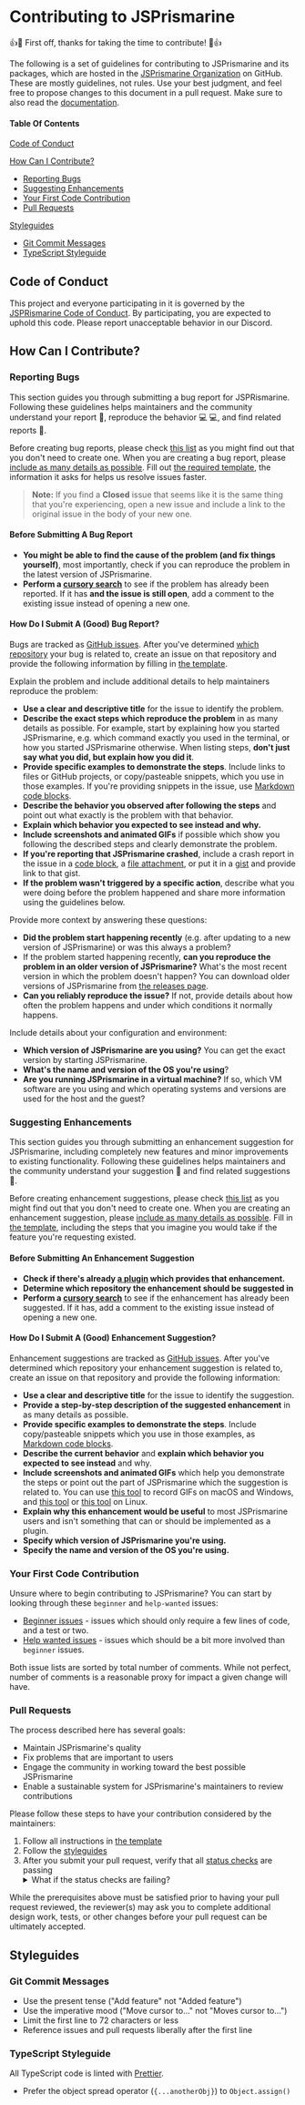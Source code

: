 # Contributing to JSPrismarine

:+1::tada: First off, thanks for taking the time to contribute! :tada::+1:

The following is a set of guidelines for contributing to JSPrismarine and its packages, which are hosted in the [JSPrismarine Organization](https://github.com/JSPrismarine) on GitHub. These are mostly guidelines, not rules. Use your best judgment, and feel free to propose changes to this document in a pull request. Make sure to also read the [documentation](documentation/).

#### Table Of Contents

[Code of Conduct](#code-of-conduct)

[How Can I Contribute?](#how-can-i-contribute)

-   [Reporting Bugs](#reporting-bugs)
-   [Suggesting Enhancements](#suggesting-enhancements)
-   [Your First Code Contribution](#your-first-code-contribution)
-   [Pull Requests](#pull-requests)

[Styleguides](#styleguides)

-   [Git Commit Messages](#git-commit-messages)
-   [TypeScript Styleguide](#typescript-styleguide)

## Code of Conduct

This project and everyone participating in it is governed by the [JSPRismarine Code of Conduct](CODE_OF_CONDUCT.md). By participating, you are expected to uphold this code. Please report unacceptable behavior in our Discord.

## How Can I Contribute?

### Reporting Bugs

This section guides you through submitting a bug report for JSPRismarine. Following these guidelines helps maintainers and the community understand your report :pencil:, reproduce the behavior :computer: :computer:, and find related reports :mag_right:.

Before creating bug reports, please check [this list](#before-submitting-a-bug-report) as you might find out that you don't need to create one. When you are creating a bug report, please [include as many details as possible](#how-do-i-submit-a-good-bug-report). Fill out [the required template](https://github.com/JSPrismarine/JSPrismarine/blob/master/.github/ISSUE_TEMPLATE/bug_report.md), the information it asks for helps us resolve issues faster.

> **Note:** If you find a **Closed** issue that seems like it is the same thing that you're experiencing, open a new issue and include a link to the original issue in the body of your new one.

#### Before Submitting A Bug Report

-   **You might be able to find the cause of the problem (and fix things yourself)**, most importantly, check if you can reproduce the problem in the latest version of JSPrismarine.
-   **Perform a [cursory search](https://github.com/search?q=+is%3Aissue+user%3AJSPrismarine)** to see if the problem has already been reported. If it has **and the issue is still open**, add a comment to the existing issue instead of opening a new one.

#### How Do I Submit A (Good) Bug Report?

Bugs are tracked as [GitHub issues](https://guides.github.com/features/issues/). After you've determined [which repository](#jsprismarine-and-packages) your bug is related to, create an issue on that repository and provide the following information by filling in [the template](https://github.com/jsprismarine/.github/blob/master/.github/ISSUE_TEMPLATE/bug_report.md).

Explain the problem and include additional details to help maintainers reproduce the problem:

-   **Use a clear and descriptive title** for the issue to identify the problem.
-   **Describe the exact steps which reproduce the problem** in as many details as possible. For example, start by explaining how you started JSPrismarine, e.g. which command exactly you used in the terminal, or how you started JSPrismarine otherwise. When listing steps, **don't just say what you did, but explain how you did it**.
-   **Provide specific examples to demonstrate the steps**. Include links to files or GitHub projects, or copy/pasteable snippets, which you use in those examples. If you're providing snippets in the issue, use [Markdown code blocks](https://help.github.com/articles/markdown-basics/#multiple-lines).
-   **Describe the behavior you observed after following the steps** and point out what exactly is the problem with that behavior.
-   **Explain which behavior you expected to see instead and why.**
-   **Include screenshots and animated GIFs** if possible which show you following the described steps and clearly demonstrate the problem.
-   **If you're reporting that JSPrismarine crashed**, include a crash report in the issue in a [code block](https://help.github.com/articles/markdown-basics/#multiple-lines), a [file attachment](https://help.github.com/articles/file-attachments-on-issues-and-pull-requests/), or put it in a [gist](https://gist.github.com/) and provide link to that gist.
-   **If the problem wasn't triggered by a specific action**, describe what you were doing before the problem happened and share more information using the guidelines below.

Provide more context by answering these questions:

-   **Did the problem start happening recently** (e.g. after updating to a new version of JSPrismarine) or was this always a problem?
-   If the problem started happening recently, **can you reproduce the problem in an older version of JSPrismarine?** What's the most recent version in which the problem doesn't happen? You can download older versions of JSPrismarine from [the releases page](https://github.com/jsprismarine/jsprismarine/releases).
-   **Can you reliably reproduce the issue?** If not, provide details about how often the problem happens and under which conditions it normally happens.

Include details about your configuration and environment:

-   **Which version of JSPrismarine are you using?** You can get the exact version by starting JSPrismarine.
-   **What's the name and version of the OS you're using**?
-   **Are you running JSPrismarine in a virtual machine?** If so, which VM software are you using and which operating systems and versions are used for the host and the guest?

### Suggesting Enhancements

This section guides you through submitting an enhancement suggestion for JSPrismarine, including completely new features and minor improvements to existing functionality. Following these guidelines helps maintainers and the community understand your suggestion :pencil: and find related suggestions :mag_right:.

Before creating enhancement suggestions, please check [this list](#before-submitting-an-enhancement-suggestion) as you might find out that you don't need to create one. When you are creating an enhancement suggestion, please [include as many details as possible](#how-do-i-submit-a-good-enhancement-suggestion). Fill in [the template](https://github.com/JSPrismarine/JSPrismarine/blob/master/.github/ISSUE_TEMPLATE/feature_request.md), including the steps that you imagine you would take if the feature you're requesting existed.

#### Before Submitting An Enhancement Suggestion

-   **Check if there's already [a plugin](https://prismarine.dev/resources/) which provides that enhancement.**
-   **Determine which repository the enhancement should be suggested in**
-   **Perform a [cursory search](https://github.com/search?q=+is%3Aissue+user%3AJSPrismarine)** to see if the enhancement has already been suggested. If it has, add a comment to the existing issue instead of opening a new one.

#### How Do I Submit A (Good) Enhancement Suggestion?

Enhancement suggestions are tracked as [GitHub issues](https://guides.github.com/features/issues/). After you've determined which repository your enhancement suggestion is related to, create an issue on that repository and provide the following information:

-   **Use a clear and descriptive title** for the issue to identify the suggestion.
-   **Provide a step-by-step description of the suggested enhancement** in as many details as possible.
-   **Provide specific examples to demonstrate the steps**. Include copy/pasteable snippets which you use in those examples, as [Markdown code blocks](https://help.github.com/articles/markdown-basics/#multiple-lines).
-   **Describe the current behavior** and **explain which behavior you expected to see instead** and why.
-   **Include screenshots and animated GIFs** which help you demonstrate the steps or point out the part of JSPrismarine which the suggestion is related to. You can use [this tool](https://www.cockos.com/licecap/) to record GIFs on macOS and Windows, and [this tool](https://github.com/colinkeenan/silentcast) or [this tool](https://github.com/GNOME/byzanz) on Linux.
-   **Explain why this enhancement would be useful** to most JSPrismarine users and isn't something that can or should be implemented as a plugin.
-   **Specify which version of JSPrismarine you're using.**
-   **Specify the name and version of the OS you're using.**

### Your First Code Contribution

Unsure where to begin contributing to JSPrismarine? You can start by looking through these `beginner` and `help-wanted` issues:

-   [Beginner issues][beginner] - issues which should only require a few lines of code, and a test or two.
-   [Help wanted issues][help-wanted] - issues which should be a bit more involved than `beginner` issues.

Both issue lists are sorted by total number of comments. While not perfect, number of comments is a reasonable proxy for impact a given change will have.

### Pull Requests

The process described here has several goals:

-   Maintain JSPrismarine's quality
-   Fix problems that are important to users
-   Engage the community in working toward the best possible JSPrismarine
-   Enable a sustainable system for JSPrismarine's maintainers to review contributions

Please follow these steps to have your contribution considered by the maintainers:

1. Follow all instructions in [the template](PULL_REQUEST_TEMPLATE.md)
2. Follow the [styleguides](#styleguides)
3. After you submit your pull request, verify that all [status checks](https://help.github.com/articles/about-status-checks/) are passing <details><summary>What if the status checks are failing?</summary>If a status check is failing, and you believe that the failure is unrelated to your change, please leave a comment on the pull request explaining why you believe the failure is unrelated. A maintainer will re-run the status check for you. If we conclude that the failure was a false positive, then we will open an issue to track that problem with our status check suite.</details>

While the prerequisites above must be satisfied prior to having your pull request reviewed, the reviewer(s) may ask you to complete additional design work, tests, or other changes before your pull request can be ultimately accepted.

## Styleguides

### Git Commit Messages

-   Use the present tense ("Add feature" not "Added feature")
-   Use the imperative mood ("Move cursor to..." not "Moves cursor to...")
-   Limit the first line to 72 characters or less
-   Reference issues and pull requests liberally after the first line

### TypeScript Styleguide

All TypeScript code is linted with [Prettier](https://prettier.io/).

-   Prefer the object spread operator (`{...anotherObj}`) to `Object.assign()`

[beginner]: https://github.com/search?utf8=%E2%9C%93&q=is%3Aopen+is%3Aissue+label%3Abeginner+label%3Ahelp-wanted+user%3Ajsprismarine+sort%3Acomments-desc
[help-wanted]: https://github.com/search?q=is%3Aopen+is%3Aissue+label%3Ahelp-wanted+user%3Ajsprismarine+sort%3Acomments-desc+-label%3Abeginner
